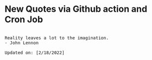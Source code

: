 # New Quotes via Github action and Cron Job

<pre>
<!-- #quote -->
Reality leaves a lot to the imagination.
- John Lennon

Updated on: [2/18/2022]
<!-- #quoteEnd -->
</pre>
